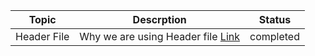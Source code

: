 | Topic | Descrption | Status |
|:---------:|:---------:|:---------:|
| Header File | Why we are using Header file [Link](https://manual.cs50.io/)  | completed |
